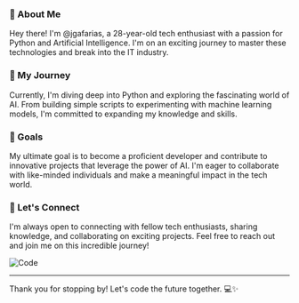 ### 🌟 About Me

Hey there! I'm @jgafarias, a 28-year-old tech enthusiast with a passion for Python and Artificial Intelligence. I'm on an exciting journey to master these technologies and break into the IT industry.

### 🚀 My Journey

Currently, I'm diving deep into Python and exploring the fascinating world of AI. From building simple scripts to experimenting with machine learning models, I'm committed to expanding my knowledge and skills.

### 🎯 Goals

My ultimate goal is to become a proficient developer and contribute to innovative projects that leverage the power of AI. I'm eager to collaborate with like-minded individuals and make a meaningful impact in the tech world.

### 🌱 Let's Connect

I'm always open to connecting with fellow tech enthusiasts, sharing knowledge, and collaborating on exciting projects. Feel free to reach out and join me on this incredible journey!

![Code](https://github-readme-stats.vercel.app/api/top-langs/?username=jgafarias&theme=transparent&show_icons=true)


---

Thank you for stopping by! Let's code the future together. 💻✨
